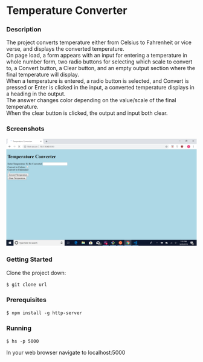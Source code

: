 # Temperature Converter  
### Description  
The project converts temperature either from Celsius to Fahrenheit or vice verse, and displays the converted temperature.  
On page load, a form appears with an input for entering a temperature in whole number form, two radio buttons for selecting which scale to convert to, a Convert button, a Clear button, and an empty output section where the final temperature will display.  
When a temperature is entered, a radio button is selected, and Convert is pressed or Enter is clicked in the input, a converted temperature displays in a heading in the output.  
The answer changes color depending on the value/scale of the final temperature.  
When the clear button is clicked, the output and input both clear.  

### Screenshots  
![Screenshot of page on pageload. Features title, input, two radio buttons, Convert and Clear buttons, and invisible/empty output div where final temp will display.](https://raw.githubusercontent.com/sarahjulesthorne/temperature-converter/master/images/2019-03-29.png "Screenshot of page on pageload")  
### Getting Started  
Clone the project down:  
```  
$ git clone url  
```  
### Prerequisites  
```  
$ npm install -g http-server  
```  
### Running  
```  
$ hs -p 5000  
```  
In your web browser navigate to localhost:5000
